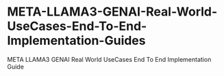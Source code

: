 # META-LLAMA3-GENAI-Real-World-UseCases-End-To-End-Implementation-Guides
META LLAMA3 GENAI Real World UseCases End To End Implementation Guide
